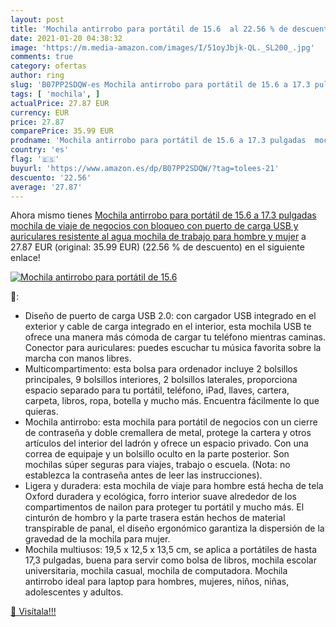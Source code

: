 ```yaml
---
layout: post
title: 'Mochila antirrobo para portátil de 15.6  al 22.56 % de descuento'
date: 2021-01-20 04:38:32
image: 'https://m.media-amazon.com/images/I/51oyJbjk-QL._SL200_.jpg'
comments: true
category: ofertas
author: ring
slug: 'B07PP2SDQW-es Mochila antirrobo para portátil de 15.6 a 17.3 pulgadas...'
tags: [ 'mochila', ]
actualPrice: 27.87 EUR
currency: EUR
price: 27.87
comparePrice: 35.99 EUR
prodname: 'Mochila antirrobo para portátil de 15.6 a 17.3 pulgadas  mochila de viaje de negocios con bloqueo con puerto de carga USB y auriculares  resistente al agua  mochila de trabajo para hombre y mujer'
country: 'es'
flag: '🇪🇸'
buyurl: 'https://www.amazon.es/dp/B07PP2SDQW/?tag=tolees-21'
descuento: '22.56'
average: '27.87'
---
```


Ahora mismo tienes [Mochila antirrobo para portátil de 15.6 a 17.3 pulgadas  mochila de viaje de negocios con bloqueo con puerto de carga USB y auriculares  resistente al agua  mochila de trabajo para hombre y mujer](https://www.amazon.es/dp/B07PP2SDQW/?tag=tolees-21) a 27.87 EUR (original: 35.99 EUR) (22.56 %  de descuento) en el siguiente enlace!

[![Mochila antirrobo para portátil de 15.6 ](https://m.media-amazon.com/images/I/51oyJbjk-QL._SL200_.jpg)](https://www.amazon.es/dp/B07PP2SDQW/?tag=tolees-21)

🔎:

- Diseño de puerto de carga USB 2.0: con cargador USB integrado en el exterior y cable de carga integrado en el interior, esta mochila USB te ofrece una manera más cómoda de cargar tu teléfono mientras caminas. Conector para auriculares: puedes escuchar tu música favorita sobre la marcha con manos libres.
- Multicompartimento: esta bolsa para ordenador incluye 2 bolsillos principales, 9 bolsillos interiores, 2 bolsillos laterales, proporciona espacio separado para tu portátil, teléfono, iPad, llaves, cartera, carpeta, libros, ropa, botella y mucho más. Encuentra fácilmente lo que quieras.
- Mochila antirrobo: esta mochila para portátil de negocios con un cierre de contraseña y doble cremallera de metal, protege la cartera y otros artículos del interior del ladrón y ofrece un espacio privado. Con una correa de equipaje y un bolsillo oculto en la parte posterior. Son mochilas súper seguras para viajes, trabajo o escuela. (Nota: no establezca la contraseña antes de leer las instrucciones).
- Ligera y duradera: esta mochila de viaje para hombre está hecha de tela Oxford duradera y ecológica, forro interior suave alrededor de los compartimentos de nailon para proteger tu portátil y mucho más. El cinturón de hombro y la parte trasera están hechos de material transpirable de panal, el diseño ergonómico garantiza la dispersión de la gravedad de la mochila para mujer.
- Mochila multiusos: 19,5 x 12,5 x 13,5 cm, se aplica a portátiles de hasta 17,3 pulgadas, buena para servir como bolsa de libros, mochila escolar universitaria, mochila casual, mochila de computadora. Mochila antirrobo ideal para laptop para hombres, mujeres, niños, niñas, adolescentes y adultos.

[🛒 Visítala!!!](https://www.amazon.es/dp/B07PP2SDQW/?tag=tolees-21)
